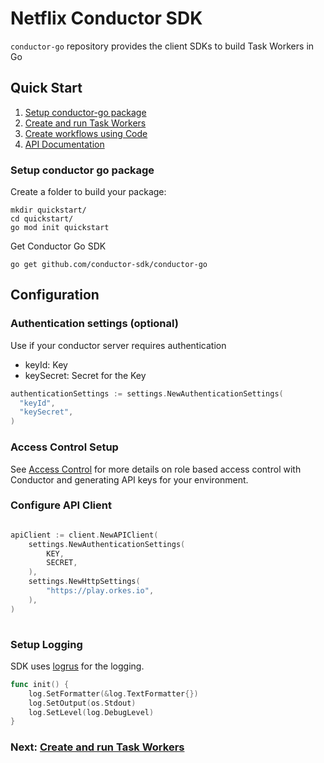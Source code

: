 # Netflix Conductor SDK

`conductor-go` repository provides the client SDKs to build Task Workers in Go

## Quick Start

1. [Setup conductor-go package](#Setup-conductor-go-package)
2. [Create and run Task Workers](workers_sdk.md)
3. [Create workflows using Code](workflow_sdk.md)
4. [API Documentation](docs/)
   
### Setup conductor go package

Create a folder to build your package:
```shell
mkdir quickstart/
cd quickstart/
go mod init quickstart
```

Get Conductor Go SDK

```shell
go get github.com/conductor-sdk/conductor-go
```
## Configuration

### Authentication settings (optional)
Use if your conductor server requires authentication
* keyId: Key
* keySecret: Secret for the Key

```go
authenticationSettings := settings.NewAuthenticationSettings(
  "keyId",
  "keySecret",
)
```

### Access Control Setup
See [Access Control](https://orkes.io/content/docs/getting-started/concepts/access-control) for more details on role based access control with Conductor and generating API keys for your environment.

### Configure API Client
```go

apiClient := client.NewAPIClient(
    settings.NewAuthenticationSettings(
        KEY,
        SECRET,
    ),
    settings.NewHttpSettings(
        "https://play.orkes.io",
    ),
)
	
```

### Setup Logging
SDK uses [logrus](https://github.com/sirupsen/logrus) for the logging.

```go
func init() {
	log.SetFormatter(&log.TextFormatter{})
	log.SetOutput(os.Stdout)
	log.SetLevel(log.DebugLevel)
}
```

### Next: [Create and run Task Workers](workers_sdk.md)
